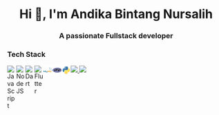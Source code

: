 <h1 align="center">Hi 👋, I'm Andika Bintang Nursalih</h1>
<h3 align="center">A passionate Fullstack developer</h3>

### Tech Stack
  <a href="https://developer.mozilla.org/en-US/docs/Web/JavaScript"><img align="left" alt="JavaScript" title="JavaScript" width="21px" src="https://upload.wikimedia.org/wikipedia/commons/9/99/Unofficial_JavaScript_logo_2.svg" /></a>
  <a href="https://nodejs.org/"><img align="left" alt="NodeJS" title="NodeJS" width="21px" src="https://seeklogo.com/images/N/nodejs-logo-FBE122E377-seeklogo.com.png" /></a>
  <a href="https://dart.dev"><img align="left" alt="Dart" title="Dart" width="21px" src="https://www.vectorlogo.zone/logos/dartlang/dartlang-icon.svg" /></a>
  <a href="https://flutter.dev"><img align="left" alt="Flutter" title="Flutter" width="21px" src="https://www.vectorlogo.zone/logos/flutterio/flutterio-icon.svg" /></a>
  <a href="https://www.mysql.com/"><img align="left" alt="Mysql" title="Mysql" width="21px" src="https://raw.githubusercontent.com/devicons/devicon/master/icons/mysql/mysql-original-wordmark.svg" /></a>
  <a href="https://www.php.net"><img align="left" alt="PHP" title="PHP" width="21px" src="https://raw.githubusercontent.com/devicons/devicon/master/icons/php/php-original.svg" /></a>
  <a href="https://www.python.org"><img align="left" alt="Python" title="Python" width="21px" src="https://raw.githubusercontent.com/devicons/devicon/master/icons/python/python-original.svg" /></a>

<p align="left">
<a href="https://github.com/AndikaBN">
  <img height="180em" src="https://github-readme-stats-eight-theta.vercel.app/api?username=andikabn&show_icons=true&theme=algolia&include_all_commits=true&count_private=true"/>
  <img height="180em" src="https://github-readme-stats-eight-theta.vercel.app/api/top-langs/?username=andikabn&layout=compact&theme=algolia"/>
</a>
</p>
